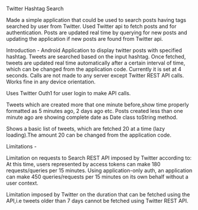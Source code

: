 Twitter Hashtag Search

Made a simple application that could be used to search posts having tags searched by user from Twitter. Used Twitter api to fetch posts and for authentication. Posts are updated real time by querying for new posts and updating the application if new posts are found from Twitter api.


Introduction -
Android Application to display twitter posts with specified hashtag.
Tweets are searched based on the input hashtag.
Once fetched, tweets are updated real time automatically after a certain interval of time, which can be changed from the application code.
Currently it is set at 4 seconds.
Calls are not made to any server except Twitter REST API calls.
Works fine in any device orientation.

Uses Twitter Outh1 for user login to make API calls.

Tweets which are created more that one minute before,show time properly formatted as 5 minutes ago, 2 days ago etc. Posts created less than one minute ago are showing complete date as Date class toString method.

Shows a basic list of tweets, which are fetched 20 at a time (lazy loading).The amount 20 can be changed from the application code.

Limitations - 

Limitation on requests to Search REST API imposed by Twitter according to:
  At this time, users represented by access tokens can make 180 requests/queries per 15 minutes. Using application-only auth, an application   can make 450 queries/requests per 15 minutes on its own behalf without a user context.
  
Limitation imposed by Twitter on the duration that can be fetched using the API,i.e tweets older than 7 days cannot be fetched using Twitter REST API.

